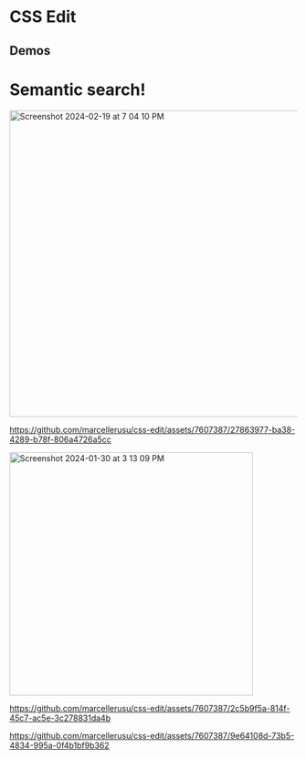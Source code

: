 # CSS Edit

## Demos

# Semantic search!
<img width="537" alt="Screenshot 2024-02-19 at 7 04 10 PM" src="https://github.com/marcellerusu/css-edit/assets/7607387/1e37c99a-16ca-4ac1-976d-ceac8f86c0de">



https://github.com/marcellerusu/css-edit/assets/7607387/27863977-ba38-4289-b78f-806a4726a5cc

<img width="426" alt="Screenshot 2024-01-30 at 3 13 09 PM" src="https://github.com/marcellerusu/css-edit/assets/7607387/8419448d-6f12-418f-b7f3-bcb5f372453e">


https://github.com/marcellerusu/css-edit/assets/7607387/2c5b9f5a-814f-45c7-ac5e-3c278831da4b



https://github.com/marcellerusu/css-edit/assets/7607387/9e64108d-73b5-4834-995a-0f4b1bf9b362

